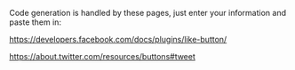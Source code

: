 Code generation is handled by these pages, just enter your information and paste them in:

https://developers.facebook.com/docs/plugins/like-button/

https://about.twitter.com/resources/buttons#tweet
